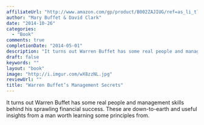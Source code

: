 ```yaml
---
affiliateUrl: "http://www.amazon.com/gp/product/B002ZAJIUG/ref=as_li_tl?ie=UTF8&camp=1789&creative=390957&creativeASIN=B002ZAJIUG&linkCode=as2&tag=jaktre-20&linkId=4PGZ3KSRFIWM45KE"
author: "Mary Buffet & David Clark"
date: "2014-10-26"
categories:
  - "Book"
comments: true
completionDate: "2014-05-01"
description: "It turns out Warren Buffet has some real people and management skills behind his sprawling financial success. These are down-to-earth and useful insig"
draft: false
keywords: ""
layout: "book"
image: "http://i.imgur.com/wX8zzNL.jpg"
reviewUrl: ""
title: "Warren Buffet’s Management Secrets"
---
```


It turns out Warren Buffet has some real people and management skills behind his sprawling financial success. These are down-to-earth and useful insights from a man worth learning some principles from.

